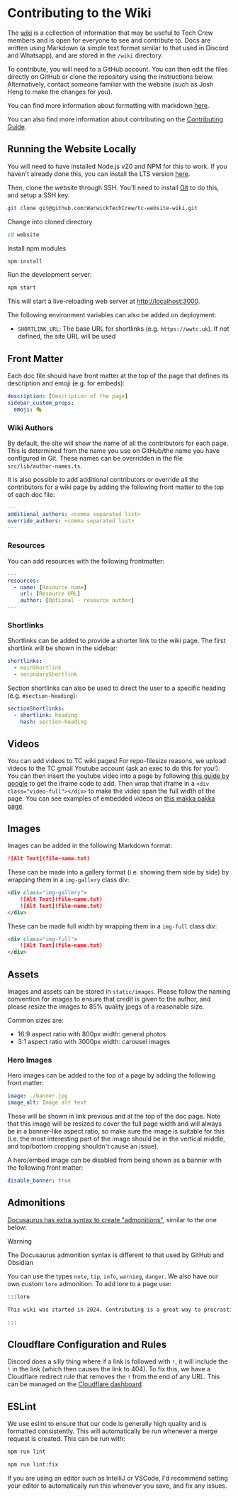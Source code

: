 # Contributing to the Wiki

The [wiki](https://warwicktechcrew.co.uk/wiki) is a collection of information that may be useful to Tech Crew members
and is open for everyone to see and contribute to. Docs are written using Markdown (a simple text format similar to that
used in Discord and Whatsapp), and are stored in the `/wiki` directory.

To contribute, you will need to a GitHub account. You can then edit the files directly on GitHub or clone the repository
using the instructions below. Alternatively, contact someone familiar with the website (such as Josh Heng to make the
changes for you).

You can find more information about formatting with markdown [here](https://docusaurus.io/docs/markdown-features).

You can also find more information about contributing on the
[Contributing Guide](https://warwicktechcrew.co.uk/wiki/resources/contributing).

## Running the Website Locally

You will need to have installed Node.js v20 and NPM for this to work. If you haven't already done this, you can install
the LTS version [here](https://nodejs.org/en/download).

Then, clone the website through SSH. You'll need to install [Git](https://git-scm.com/downloads) to do this, and setup a
SSH key.

```bash
git clone git@github.com:WarwickTechCrew/tc-website-wiki.git
```

Change into cloned directory

```bash
cd website
```

Install npm modules

```bash
npm install
```

Run the development server:

```bash
npm start
```

This will start a live-reloading web server at [http://localhost:3000](http://localhost:3000).

The following environment variables can also be added on deployment:

- `SHORTLINK_URL`: The base URL for shortlinks (e.g. `https://wwtc.uk`). If not defined, the site URL will be used

## Front Matter

Each doc file should have front matter at the top of the page that defines its description and emoji (e.g. for embeds):

```yaml
description: [Description of the page]
sidebar_custom_props:
  emoji: 🎭
```

### Wiki Authors

By default, the site will show the name of all the contributors for each page. This is determined from the name you use
on GitHub/the name you have configured in Git. These names can be overridden in the file `src/lib/author-names.ts`.

It is also possible to add additional contributors or override all the contributors for a wiki page by adding the
following front matter to the top of each doc file:

```yaml
---
additional_authors: <comma separated list>
override_authors: <comma separated list>
---
```

### Resources

You can add resources with the following frontmatter:

```yaml
---
resources:
  - name: [Resource name]
    url: [Resource URL]
    author: [Optional - resource author]
---
```

### Shortlinks

Shortlinks can be added to provide a shorter link to the wiki page. The first shortlink will be shown in the sidebar:

```yaml
shortlinks:
  - mainShortlink
  - secondaryShortlink
```

Section shortlinks can also be used to direct the user to a specific heading (e.g. `#section-heading`):

```yaml
sectionShortlinks:
  - shortlink: heading
    hash: section-heading
```

## Videos

You can add videos to TC wiki pages! For repo-filesize reasons, we upload videos to the TC gmail Youtube account (ask an
exec to do this for you!). You can then insert the youtube video into a page by following
[this guide by google](https://support.google.com/youtube/answer/171780?hl=en) to get the iframe code to add. Then wrap
that iframe in a `<div class="video-full"></div>` to make the video span the full width of the page. You can see
examples of embedded videos on [this makka pakka page](https://wwtc.uk/makka-pakka).

## Images

Images can be added in the following Markdown format:

```md
![Alt Text](file-name.txt)
```

These can be made into a gallery format (i.e. showing them side by side) by wrapping them in a `img-gallery` class div:

```md
<div class="img-gallery">
    ![Alt Text](file-name.txt)
    ![Alt Text](file-name.txt)
</div>
```

These can be made full width by wrapping them in a `img-full` class div:

```md
<div class="img-full">
    ![Alt Text](file-name.txt)
</div>
```

## Assets

Images and assets can be stored in `static/images`. Please follow the naming convention for images to ensure that credit
is given to the author, and please resize the images to 85% quality jpegs of a reasonable size.

Common sizes are:

- 16:9 aspect ratio with 800px width: general photos
- 3:1 aspect ratio with 3000px width: carousel images

### Hero Images

Hero images can be added to the top of a page by adding the following front matter:

```yaml
image: ./banner.jpg
image_alt: Image alt text
```

These will be shown in link previous and at the top of the doc page. Note that this image will be resized to cover the
full page width and will always be in a banner-like aspect ratio, so make sure the image is suitable for this (i.e. the
most interesting part of the image should be in the vertical middle, and top/bottom cropping shouldn't cause an issue).

A hero/embed image can be disabled from being shown as a banner with the following front matter:

```yaml
disable_banner: true
```

## Admonitions

[Docusaurus has extra syntax to create "admonitions"](https://docusaurus.io/docs/markdown-features/admonitions), similar
to the one below:

<!-- prettier-ignore -->
> [!WARNING]
> The Docusaurus admonition syntax is different to that used by GitHub and Obsidian

You can use the types `note`, `tip`, `info`, `warning`, `danger`. We also have our own custom `lore` admonition. To add
lore to a page use:

```markdown
:::lore

This wiki was started in 2024. Contributing is a great way to procrastinate coursework!

:::
```

## Cloudflare Configuration and Rules

Discord does a silly thing where if a link is followed with `!`, it will include the `!` in the link (which then causes
the link to 404). To fix this, we have a Cloudflare redirect rule that removes the `!` from the end of any URL. This can
be managed on the [Cloudflare dashboard](https://dash.cloudflare.com/).

## ESLint

We use eslint to ensure that our code is generally high quality and is formatted consistently. This will automatically
be run whenever a merge request is created. This can be run with:

```bash
npm run lint
```

```bash
npm run lint:fix
```

If you are using an editor such as IntelliJ or VSCode, I'd recommend setting your editor to automatically run this
whenever you save, and fix any issues.
